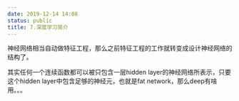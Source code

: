```yaml
---
date: 2019-12-14 14:08
status: public
title: 7.深度学习简介
---
```


神经网络相当自动做特征工程，那么之前特征工程的工作就转变成设计神经网络的结构了。

其实任何一个连续函数都可以被只包含一层hidden layer的神经网络所表示，只要这个hidden layer中包含足够的神经元，也就是fat network，那么deep有啥用。。。